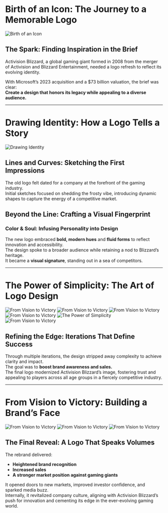 # Birth of an Icon: The Journey to a Memorable Logo

![Birth of an Icon](images/C2.png)

## The Spark: Finding Inspiration in the Brief  
Activision Blizzard, a global gaming giant formed in 2008 from the merger of Activision and Blizzard Entertainment, needed a logo refresh to reflect its evolving identity.  

With Microsoft’s 2023 acquisition and a $73 billion valuation, the brief was clear:  
**Create a design that honors its legacy while appealing to a diverse audience.**  

---

# Drawing Identity: How a Logo Tells a Story

![Drawing Identity](images/C4.png)

## Lines and Curves: Sketching the First Impressions  
The old logo felt dated for a company at the forefront of the gaming industry.  
Initial sketches focused on shedding the frosty vibe, introducing dynamic shapes to capture the energy of a competitive market.  

## Beyond the Line: Crafting a Visual Fingerprint  

### Color & Soul: Infusing Personality into Design  
The new logo embraced **bold, modern hues** and **fluid forms** to reflect innovation and accessibility.  
The design spoke to a broader audience while retaining a nod to Blizzard’s heritage.  
It became a **visual signature**, standing out in a sea of competitors.  

---

# The Power of Simplicity: The Art of Logo Design
![From Vision to Victory](images/C9.png)
![From Vision to Victory](images/C8.png)
![From Vision to Victory](images/C6.png)
![From Vision to Victory](images/C10.png)
![The Power of Simplicity](images/C3.png)
![From Vision to Victory](images/C11.png)

## Refining the Edge: Iterations That Define Success  
Through multiple iterations, the design stripped away complexity to achieve clarity and impact.  
The goal was to **boost brand awareness and sales.**  
The final logo modernized Activision Blizzard’s image, fostering trust and appealing to players across all age groups in a fiercely competitive industry.  

---

# From Vision to Victory: Building a Brand’s Face

![From Vision to Victory](images/C1.png)
![From Vision to Victory](images/C5.png)
![From Vision to Victory](images/C7.png)
## The Final Reveal: A Logo That Speaks Volumes  
The rebrand delivered:  
- **Heightened brand recognition**  
- **Increased sales**  
- **A stronger market position against gaming giants**  

It opened doors to new markets, improved investor confidence, and sparked media buzz.  
Internally, it revitalized company culture, aligning with Activision Blizzard’s push for innovation and cementing its edge in the ever-evolving gaming world.  
